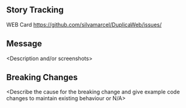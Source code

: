 ## Story Tracking
WEB Card https://github.com/silvamarcel/DuplicaWeb/issues/<issue number>

## Message
<Description and/or screenshots>

## Breaking Changes
<Describe the cause for the breaking change and give example code changes to maintain existing behaviour or N/A>
